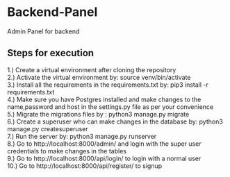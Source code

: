 # Backend-Panel
Admin Panel for backend<br/>

## Steps for execution<br/>
1.) Create a virtual environment after cloning the repository<br/>
2.) Activate the virtual environment by: source venv/bin/activate <br/>
3.) Install all the requirements in the requirements.txt by: pip3 install -r requirements.txt <br/>
4.) Make sure you have Postgres installed and make changes to the name,password and host in the settings.py file as per your convenience <br/>
5.) Migrate the migrations files by : python3 manage.py migrate <br/>
6.) Create a superuser who can make changes in the database by: python3 manage.py createsuperuser <br/>
7.) Run the server by: python3 manage.py runserver <br/>
8.) Go to http://localhost:8000/admin/ and login with the super user credentials to make changes in the tables <br/>
9.) Go to http://localhost:8000/api/login/ to login with a normal user <br/>
10.) Go to http://localhost:8000/api/register/ to signup <br/>
